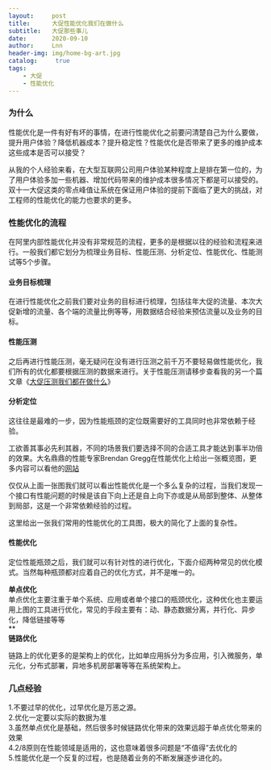 ```yaml
---
layout:     post
title:      大促性能优化我们在做什么
subtitle:   大促那些事儿
date:       2020-09-10
author:     Lnn
header-img: img/home-bg-art.jpg
catalog: 	 true
tags:
    - 大促
    - 性能优化
---
```


### 为什么

性能优化是一件有好有坏的事情，在进行性能优化之前要问清楚自己为什么要做，提升用户体验？降低机器成本？提升稳定性？性能优化是否带来了更多的维护成本这些成本是否可以接受？

从我的个人经验来看，在大型互联网公司用户体验某种程度上是排在第一位的，为了用户体验多加一些机器、增加代码带来的维护成本很多情况下都是可以接受的。双十一大促这类的零点峰值让系统在保证用户体验的提前下面临了更大的挑战，对工程师的性能优化的能力也要求的更多。


### 性能优化的流程

在阿里内部性能优化并没有非常规范的流程，更多的是根据以往的经验和流程来进行。一般我们都它划分为梳理业务目标、性能压测、分析定位、性能优化、性能测试等5个步骤。


#### 业务目标梳理
在进行性能优化之前我们要对业务的目标进行梳理，包括往年大促的流量、本次大促新增的流量、各个端的流量比例等等，用数据结合经验来预估流量以及业务的目标。

#### 性能压测
之后再进行性能压测，毫无疑问在没有进行压测之前千万不要轻易做性能优化，我们所有的优化都要根据压测的数据来进行。关于性能压测请移步查看我的另一个篇文章《[大促压测我们都在做什么](大促压测我们都在做什么)》

#### 分析定位
这往往是最难的一步，因为性能瓶颈的定位既需要好的工具同时也非常依赖于经验。

工欲善其事必先利其器，不同的场景我们要选择不同的合适工具才能达到事半功倍的效果。大名鼎鼎的性能专家Brendan Gregg在性能优化上给出一张概览图，更多内容可以看他的[网站](http://www.brendangregg.com/linuxperf.html)

仅仅从上面一张图我们就可以看出性能优化是一个多么复杂的过程，当我们发现一个接口有性能问题的时候是该自下向上还是自上向下亦或是从局部到整体、从整体到局部，这是一个非常依赖经验的过程。

这里给出一张我们常用的性能优化的工具图，极大的简化了上面的复杂性。



#### 性能优化
定位性能瓶颈之后，我们就可以有针对性的进行优化，下面介绍两种常见的优化模式。当然每种瓶颈都对应着自己的优化方式，并不是唯一的。

**单点优化**<br />单点优化主要注重于单个系统、应用或者单个接口的瓶颈优化，这种优化也主要运用上图的工具进行优化，常见的手段主要有：动、静态数据分离，并行化、异步化，降低链接等等<br />**<br />**链路优化**

链路上的优化更多的是架构上的优化，比如单应用拆分为多应用，引入微服务，单元化，分布式部署，异地多机房部署等等在系统架构上。


### 几点经验
1.不要过早的优化，过早优化是万恶之源。<br />2.优化一定要以实际的数据为准<br />3.虽然单点优化是基础，然后很多时候链路优化带来的效果远超于单点优化带来的效果<br />4.2/8原则在性能领域是适用的，这也意味着很多问题是“不值得”去优化的<br />5.性能优化是一个反复的过程，也是随着业务的不断发展逐步进化的。
